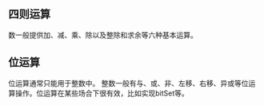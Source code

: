 ## 四则运算
数一般提供加、减、乘、除以及整除和求余等六种基本运算。

## 位运算
位运算通常只能用于整数中。
整数一般有与、或、非、左移、右移、异或等位运算操作。位运算在某些场合下很有效，比如实现bitSet等。
